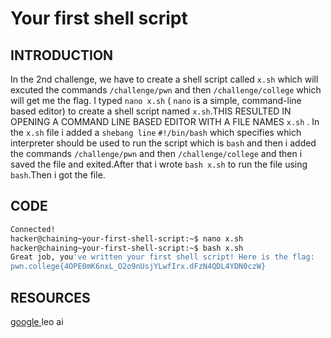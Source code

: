 # Your first shell script
## INTRODUCTION
In the 2nd challenge, we have to create a shell script called `x.sh` which will excuted the commands `/challenge/pwn` and then `/challenge/college` which will get me the flag. I typed `nano x.sh` ( `nano` is a simple, command-line based editor) to create a shell script named `x.sh`.THIS RESULTED IN OPENING A COMMAND LINE BASED EDITOR WITH A FILE NAMES `x.sh` . In the `x.sh` file i added a `shebang line` `#!/bin/bash` which specifies which interpreter should be used to run the script which is `bash` and then i added the commands `/challenge/pwn` and then `/challenge/college` and then i saved the file and exited.After that i wrote `bash x.sh` to run the file using `bash`.Then i got the file.
## CODE
```bash
Connected!                                                                        
hacker@chaining~your-first-shell-script:~$ nano x.sh
hacker@chaining~your-first-shell-script:~$ bash x.sh
Great job, you've written your first shell script! Here is the flag:
pwn.college{4OPE0mK6nxL_O2o9nUsjYLwfIrx.dFzN4QDL4YDN0czW}
```
## RESOURCES
[google ](https://www.geeksforgeeks.org/how-to-create-a-shell-script-in-linux/)
leo ai


